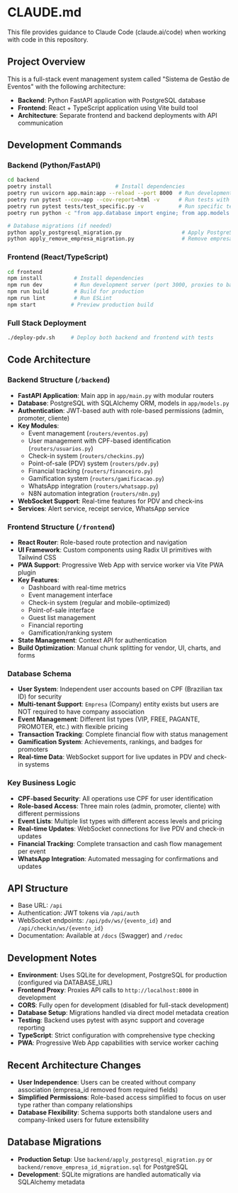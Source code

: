 # CLAUDE.md

This file provides guidance to Claude Code (claude.ai/code) when working with code in this repository.

## Project Overview

This is a full-stack event management system called "Sistema de Gestão de Eventos" with the following architecture:

- **Backend**: Python FastAPI application with PostgreSQL database
- **Frontend**: React + TypeScript application using Vite build tool
- **Architecture**: Separate frontend and backend deployments with API communication

## Development Commands

### Backend (Python/FastAPI)
```bash
cd backend
poetry install                    # Install dependencies
poetry run uvicorn app.main:app --reload --port 8000  # Run development server
poetry run pytest --cov=app --cov-report=html -v      # Run tests with coverage
poetry run pytest tests/test_specific.py -v           # Run specific test file
poetry run python -c "from app.database import engine; from app.models import Base; Base.metadata.create_all(bind=engine)"  # Create database tables

# Database migrations (if needed)
python apply_postgresql_migration.py                   # Apply PostgreSQL migrations
python apply_remove_empresa_migration.py               # Remove empresa_id column (if needed)
```

### Frontend (React/TypeScript)
```bash
cd frontend
npm install          # Install dependencies
npm run dev          # Run development server (port 3000, proxies to backend:8000)
npm run build        # Build for production
npm run lint         # Run ESLint
npm start           # Preview production build
```

### Full Stack Deployment
```bash
./deploy-pdv.sh     # Deploy both backend and frontend with tests
```

## Code Architecture

### Backend Structure (`/backend`)
- **FastAPI Application**: Main app in `app/main.py` with modular routers
- **Database**: PostgreSQL with SQLAlchemy ORM, models in `app/models.py`
- **Authentication**: JWT-based auth with role-based permissions (admin, promoter, cliente)
- **Key Modules**:
  - Event management (`routers/eventos.py`)
  - User management with CPF-based identification (`routers/usuarios.py`)
  - Check-in system (`routers/checkins.py`)
  - Point-of-sale (PDV) system (`routers/pdv.py`)
  - Financial tracking (`routers/financeiro.py`)
  - Gamification system (`routers/gamificacao.py`)
  - WhatsApp integration (`routers/whatsapp.py`)
  - N8N automation integration (`routers/n8n.py`)
- **WebSocket Support**: Real-time features for PDV and check-ins
- **Services**: Alert service, receipt service, WhatsApp service

### Frontend Structure (`/frontend`)
- **React Router**: Role-based route protection and navigation
- **UI Framework**: Custom components using Radix UI primitives with Tailwind CSS
- **PWA Support**: Progressive Web App with service worker via Vite PWA plugin
- **Key Features**:
  - Dashboard with real-time metrics
  - Event management interface
  - Check-in system (regular and mobile-optimized)
  - Point-of-sale interface
  - Guest list management
  - Financial reporting
  - Gamification/ranking system
- **State Management**: Context API for authentication
- **Build Optimization**: Manual chunk splitting for vendor, UI, charts, and forms

### Database Schema
- **User System**: Independent user accounts based on CPF (Brazilian tax ID) for security
- **Multi-tenant Support**: `Empresa` (Company) entity exists but users are NOT required to have company association
- **Event Management**: Different list types (VIP, FREE, PAGANTE, PROMOTER, etc.) with flexible pricing
- **Transaction Tracking**: Complete financial flow with status management
- **Gamification System**: Achievements, rankings, and badges for promoters
- **Real-time Data**: WebSocket support for live updates in PDV and check-in systems

### Key Business Logic
- **CPF-based Security**: All operations use CPF for user identification
- **Role-based Access**: Three main roles (admin, promoter, cliente) with different permissions  
- **Event Lists**: Multiple list types with different access levels and pricing
- **Real-time Updates**: WebSocket connections for live PDV and check-in updates
- **Financial Tracking**: Complete transaction and cash flow management per event
- **WhatsApp Integration**: Automated messaging for confirmations and updates

## API Structure
- Base URL: `/api`
- Authentication: JWT tokens via `/api/auth`
- WebSocket endpoints: `/api/pdv/ws/{evento_id}` and `/api/checkin/ws/{evento_id}`
- Documentation: Available at `/docs` (Swagger) and `/redoc`

## Development Notes
- **Environment**: Uses SQLite for development, PostgreSQL for production (configured via DATABASE_URL)
- **Frontend Proxy**: Proxies API calls to `http://localhost:8000` in development
- **CORS**: Fully open for development (disabled for full-stack development) 
- **Database Setup**: Migrations handled via direct model metadata creation
- **Testing**: Backend uses pytest with async support and coverage reporting
- **TypeScript**: Strict configuration with comprehensive type checking
- **PWA**: Progressive Web App capabilities with service worker caching

## Recent Architecture Changes
- **User Independence**: Users can be created without company association (empresa_id removed from required fields)
- **Simplified Permissions**: Role-based access simplified to focus on user type rather than company relationships  
- **Database Flexibility**: Schema supports both standalone users and company-linked users for future extensibility

## Database Migrations
- **Production Setup**: Use `backend/apply_postgresql_migration.py` or `backend/remove_empresa_id_migration.sql` for PostgreSQL
- **Development**: SQLite migrations are handled automatically via SQLAlchemy metadata